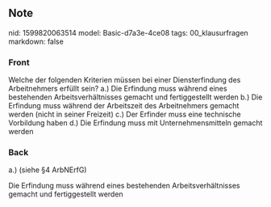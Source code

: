 ## Note
nid: 1599820063514
model: Basic-d7a3e-4ce08
tags: 00_klausurfragen
markdown: false

### Front
Welche der folgenden Kriterien müssen bei einer Diensterfindung des Arbeitnehmers erfüllt sein?
a.) Die Erfindung muss während eines bestehenden Arbeitsverhältnisses gemacht und fertiggestellt werden
b.) Die Erfindung muss während der Arbeitszeit des Arbeitnehmers gemacht werden (nicht in seiner Freizeit)
c.) Der Erfinder muss eine technische Vorbildung haben
d.) Die Erfindung muss mit Unternehmensmitteln gemacht werden

### Back
a.) (siehe §4 ArbNErfG)
<div>
  Die Erfindung muss während eines bestehenden Arbeitsverhältnisses
  gemacht und fertiggestellt werden
</div>
